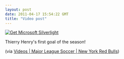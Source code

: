 ```yaml
---
layout: post
date: 2011-04-17 15:54:22 GMT
title: "Video post"
---
```

<object data="data:application/x-silverlight-2," type="application/x-silverlight-2" width="500" height="338"><param name="source" value="http://nytv.neulion.com/mlsvp/scripts/mls.xap"/><param name="initParams" value="catid=1879,id=13805,shareembed=true,server=http://nytv.neulion.com/mlsvp/,pageurl=http://nytv.neulion.com/mlsvp/console.jsp?id=13805&catid=1879"/><param name="background" value="Transparent" /><param name="minRuntimeVersion" value="3.0.40624.0" /><param name="autoUpgrade" value="true" /><param name="Windowless" value="true" /><param name="enableHtmlAccess" value="true"/><a href="http://go.microsoft.com/fwlink/?LinkID=149156&v=3.0.40624.0"><img src="http://go.microsoft.com/fwlink/?LinkId=108181" alt="Get Microsoft Silverlight" border="0"/></a></object>

<p>Thierry Henry's first goal of the season!</p>&#13;
<p>(via <a href="http://nytv.neulion.com/mlsvp/console.jsp?catid=1879&amp;id=13805">Videos | Major League Soccer | New York Red Bulls</a>)</p> 
